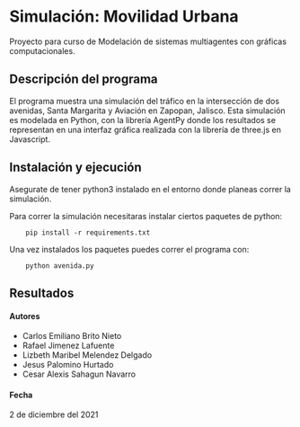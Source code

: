 # Simulación: Movilidad Urbana
Proyecto para curso de Modelación de sistemas multiagentes con gráficas computacionales.

## Descripción del programa
El programa muestra una simulación del tráfico en la intersección de dos avenidas, Santa Margarita y Aviación en Zapopan, Jalisco. Esta simulación es modelada en Python, con la librería AgentPy donde los resultados se representan en una interfaz gráfica realizada con la librería de three.js en Javascript. 

## Instalación y ejecución

Asegurate de tener python3 instalado en el entorno donde planeas correr la simulación.

Para correr la simulación necesitaras instalar ciertos paquetes de python:

        pip install -r requirements.txt

Una vez instalados los paquetes puedes correr el programa con:

        python avenida.py

## Resultados

#### Autores
- Carlos Emiliano Brito Nieto 
- Rafael Jimenez Lafuente
- Lizbeth Maribel Melendez Delgado 
- Jesus Palomino Hurtado 
- Cesar Alexis Sahagun Navarro 

#### Fecha
2 de diciembre del 2021

